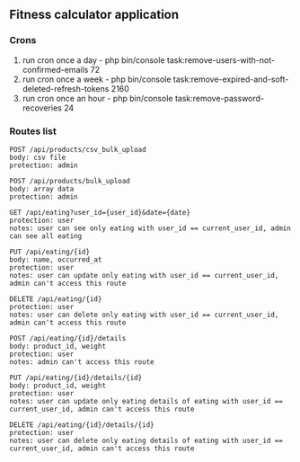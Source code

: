 ## Fitness calculator application

### Crons

1) run cron once a day - php bin/console task:remove-users-with-not-confirmed-emails 72
2) run cron once a week - php bin/console task:remove-expired-and-soft-deleted-refresh-tokens 2160
3) run cron once an hour - php bin/console task:remove-password-recoveries 24

### Routes list

```
POST /api/products/csv_bulk_upload
body: csv file
protection: admin

POST /api/products/bulk_upload
body: array data
protection: admin

GET /api/eating?user_id={user_id}&date={date}
protection: user
notes: user can see only eating with user_id == current_user_id, admin can see all eating

PUT /api/eating/{id}
body: name, occurred_at
protection: user
notes: user can update only eating with user_id == current_user_id, admin can't access this route

DELETE /api/eating/{id}
protection: user
notes: user can delete only eating with user_id == current_user_id, admin can't access this route

POST /api/eating/{id}/details
body: product_id, weight
protection: user
notes: admin can't access this route

PUT /api/eating/{id}/details/{id}
body: product_id, weight
protection: user
notes: user can update only eating details of eating with user_id == current_user_id, admin can't access this route

DELETE /api/eating/{id}/details/{id}
protection: user
notes: user can delete only eating details of eating with user_id == current_user_id, admin can't access this route
```
